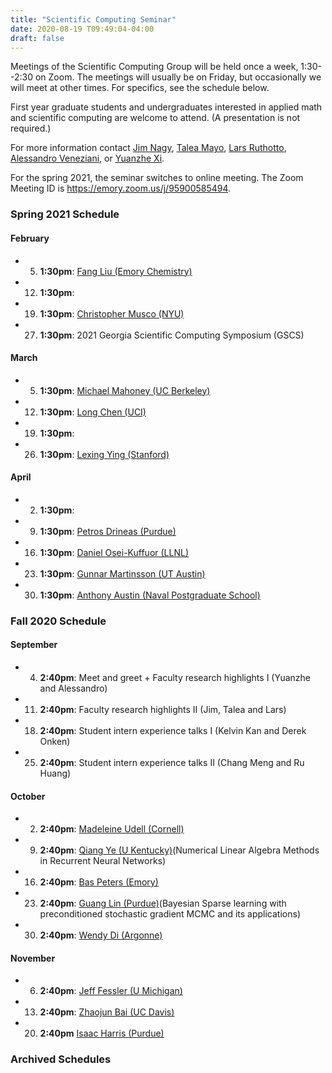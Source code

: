 ```yaml
---
title: "Scientific Computing Seminar"
date: 2020-08-19 T09:49:04-04:00
draft: false
---
```


Meetings of the Scientific Computing Group will be held once a week, 1:30--2:30 on Zoom. The meetings will usually be on Friday, but occasionally we will meet at other times. For specifics, see the schedule below. 

First year graduate students and undergraduates interested in applied math and scientific computing are welcome to attend. (A presentation is not required.)

For more information contact [Jim Nagy](http://www.mathcs.emory.edu/~nagy), [Talea Mayo](https://www.taleamayo.com), [Lars Ruthotto](http://www.mathcs.emory.edu/~lruthot), [Alessandro Veneziani](http://www.mathcs.emory.edu/~ale), or [Yuanzhe Xi](http://www.math.emory.edu/~yxi26/).

For the spring 2021, the seminar switches to online meeting. The Zoom Meeting ID is https://emory.zoom.us/j/95900585494.


### Spring 2021 Schedule

#### February
* 5.  **1:30pm**: [Fang Liu (Emory Chemistry)](https://flgroup.emorychem.science)
* 12. **1:30pm**: 
* 19. **1:30pm**: [Christopher Musco (NYU)](https://www.chrismusco.com/) 
* 27. **1:30pm**: 2021 Georgia Scientific Computing Symposium (GSCS) 

#### March
* 5.  **1:30pm**:  [Michael Mahoney (UC Berkeley)](https://www.stat.berkeley.edu/~mmahoney/)
* 12. **1:30pm**:  [Long Chen (UCI)](https://www.math.uci.edu/~chenlong/)
* 19. **1:30pm**: 
* 26. **1:30pm**:  [Lexing Ying (Stanford)](https://web.stanford.edu/~lexing/)
#### April
* 2. **1:30pm**:  
* 9. **1:30pm**:   [Petros Drineas (Purdue)](https://www.cs.purdue.edu/homes/pdrineas/)
* 16. **1:30pm**:  [Daniel Osei-Kuffuor (LLNL)](https://people.llnl.gov/oseikuffuor1)
* 23. **1:30pm**:  [Gunnar Martinsson (UT Austin)](https://users.oden.utexas.edu/~pgm/)  
* 30. **1:30pm**:  [Anthony Austin (Naval Postgraduate School)](https://faculty.nps.edu/aaustin/)



### Fall 2020 Schedule

#### September
* 4. **2:40pm**:  Meet and greet + Faculty research highlights I (Yuanzhe and Alessandro)
* 11. **2:40pm**: Faculty research highlights II (Jim, Talea and Lars)
* 18. **2:40pm**: Student intern experience talks I (Kelvin Kan and Derek Onken)
* 25. **2:40pm**: Student intern experience talks II (Chang Meng and Ru Huang)

#### October
* 2. **2:40pm**:  [Madeleine Udell (Cornell)](https://people.orie.cornell.edu/mru8/)
* 9. **2:40pm**:  [Qiang Ye (U Kentucky)](http://www.ms.uky.edu/~qye/)(Numerical Linear Algebra Methods in Recurrent Neural Networks)
* 16. **2:40pm**: [Bas Peters (Emory)](https://petersbas.github.io)
* 23. **2:40pm**: [Guang Lin (Purdue)](https://www.math.purdue.edu/~lin491/)(Bayesian Sparse learning with preconditioned stochastic gradient MCMC and its applications)
* 30. **2:40pm**: [Wendy Di (Argonne)](https://www.mcs.anl.gov/~wendydi/)


#### November  
* 6.  **2:40pm**: [Jeff Fessler (U Michigan)](https://web.eecs.umich.edu/~fessler/)
* 13. **2:40pm**: [Zhaojun Bai (UC Davis)](https://www.cs.ucdavis.edu/~bai/)
* 20. **2:40pm**  [Isaac Harris (Purdue)](https://sites.google.com/site/isaacpurduemath/)


### Archived Schedules

